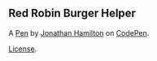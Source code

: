 Red Robin Burger Helper
-----------------------


A [Pen](http://codepen.io/Jhamilt/pen/BzzbRE) by [Jonathan Hamilton](http://codepen.io/Jhamilt) on [CodePen](http://codepen.io/).

[License](http://codepen.io/Jhamilt/pen/BzzbRE/license).
